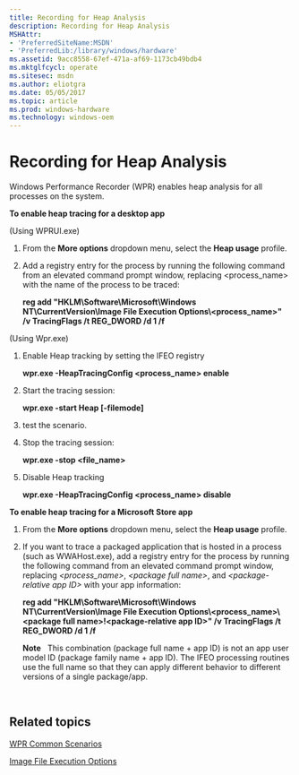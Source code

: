 ```yaml
---
title: Recording for Heap Analysis
description: Recording for Heap Analysis
MSHAttr:
- 'PreferredSiteName:MSDN'
- 'PreferredLib:/library/windows/hardware'
ms.assetid: 9acc8558-67ef-471a-af69-1173cb49bdb4
ms.mktglfcycl: operate
ms.sitesec: msdn
ms.author: eliotgra
ms.date: 05/05/2017
ms.topic: article
ms.prod: windows-hardware
ms.technology: windows-oem
---
```


# Recording for Heap Analysis


Windows Performance Recorder (WPR) enables heap analysis for all processes on the system.

**To enable heap tracing for a desktop app**

(Using WPRUI.exe)
1.  From the **More options** dropdown menu, select the **Heap usage** profile.

2.  Add a registry entry for the process by running the following command from an elevated command prompt window, replacing &lt;process\_name&gt; with the name of the process to be traced:

    **reg add "HKLM\\Software\\Microsoft\\Windows NT\\CurrentVersion\\Image File Execution Options\\&lt;process\_name&gt;" /v TracingFlags /t REG\_DWORD /d 1 /f**

(Using Wpr.exe)
1.  Enable Heap tracking by setting the IFEO registry

      **wpr.exe -HeapTracingConfig &lt;process\_name&gt; enable**

2.  Start the tracing session:

      **wpr.exe -start Heap \[-filemode\]**

3.  test the scenario.

4.  Stop the tracing session: 

      **wpr.exe -stop &lt;file\_name&gt;**

5.  Disable Heap tracking

      **wpr.exe -HeapTracingConfig &lt;process\_name&gt; disable**

**To enable heap tracing for a Microsoft Store app**

1.  From the **More options** dropdown menu, select the **Heap usage** profile.

2.  If you want to trace a packaged application that is hosted in a process (such as WWAHost.exe), add a registry entry for the process by running the following command from an elevated command prompt window, replacing *&lt;process\_name&gt;*, *&lt;package full name&gt;*, and *&lt;package-relative app ID&gt;* with your app information:

    **reg add "HKLM\\Software\\Microsoft\\Windows NT\\CurrentVersion\\Image File Execution Options\\&lt;process\_name&gt;\\&lt;package full name&gt;!&lt;package-relative app ID&gt;" /v TracingFlags /t REG\_DWORD /d 1 /f**

    **Note**  
    This combination (package full name + app ID) is not an app user model ID (package family name + app ID). The IFEO processing routines use the full name so that they can apply different behavior to different versions of a single package/app.

     

## Related topics


[WPR Common Scenarios](windows-performance-recorder-common-scenarios.md)

[Image File Execution Options](http://go.microsoft.com/fwlink/p/?LinkId=268419)

 

 







